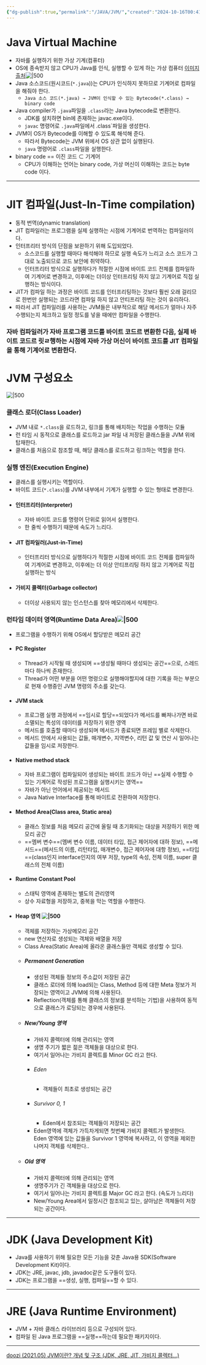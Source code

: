 ```yaml
---
{"dg-publish":true,"permalink":"/JAVA/JVM/","created":"2024-10-16T00:41:26.958+09:00"}
---
```


# Java Virtual Machine
- 자바를 실행하기 위한 가상 기계(컴퓨터)
- OS에 종속받지 않고 CPU가 Java를 인식, 실행할 수 있게 하는 가상 컴퓨터 [이미지 출처](https://kukim.tistory.com/24)![|500](https://i.imgur.com/H6zoKTi.png)
- Java 소스코드(원시코드(`*.java`))는 CPU가 인식하지 못하므로 기계어로 컴파일을 해줘야 한다.
	- `Java 소스 코드(*.java) → JVM이 인식할 수 있는 Bytecode(*.class) → binary code`
- Java compiler가 `.java`파일을 `.class`라는 Java bytecode로 변환한다.
	- JDK를 설치하면 bin에 존재하는 javac.exe이다.
	- `javac` 명령어로 `.java`파일에서 .class`파일을 생성한다.
- JVM이 OS가 Bytecode를 이해할 수 있도록 해석해 준다.
	- 따라서 Bytecode는 JVM 위에서 OS 상관 없이 실행된다.
	- `java` 명령어로 `.class`파일을 실행한다.
- binary code == 이진 코드  ⊂ 기계어 
	- CPU가 이해하는 언어는 binary code, 가상 머신이 이해하는 코드는 byte code 이다.
___
# JIT 컴파일(Just-In-Time compilation)
- 동적 번역(dynamic translation)
- JIT 컴파일러는 프로그램을 실제 실행하는 시점에 기계어로 번역하는 컴파일러이다.
- 인터프리터 방식의 단점을 보완하기 위해 도입되었다.
	- 소스코드를 실행할 때마다 해석해야 하므로 실행 속도가 느리고 소스 코드가 그대로 노출되므로 코드 보안에 취약하다.
	- 인터프리터 방식으로 실행하다가 적절한 시점에 바이트 코드 전체를 컴파일하여 기계어로 변경하고, 이후에는 더이상 인터프리팅 하지 않고 기계어로 직접 실행하는 방식이다.
- JIT가 컴파일 하는 과정은 바이트 코드를 인터프리팅하는 것보다 훨씬 오래 걸리므로 한번만 실행되는 코드라면 컴파일 하지 않고 안티프리팅 하는 것이 유리하다.
- 따라서 JIT 컴파일러를 사용하는 JVM들은 내부적으로 해당 메서드가 얼마나 자주 수행되는지 체크하고 일정 정도를 넣을 때에만 컴파일을 수행한다.
### 자바 컴파일러가 자바 프로그램 코드를 바이트 코드르 변환한 다음, 실제 바이트 코드르 릿ㄹ행하는 시점에 자바 가상 머신이 바이트 코드를 JIT 컴파일을 통해 기계어로 변환한다.
# JVM 구성요소
![|500](https://i.imgur.com/nYw5t2H.png)
### 클래스 로더(Class Loader)
- JVM 내로 `*.class`을 로드하고, 링크를 통해 배치하는 작업을 수행하는 모듈
- 런 타임 시 동적으로 클래스를 로드하고 jar 파일 내 저장된 클래스들을 JVM 위에 탑재한다.
- 클래스를 처음으로 참조할 때, 해당 클래스를 로드하고 링크하는 역할을 한다.
### 실행 엔진(Execution Engine)
- 클래스를 실행시키는 역할이다.
- 바이트 코드(`*.class`)를 JVM 내부에서 기계가 실행할 수 있는 형태로 변경한다.
- #### 인터프리터(Interpreter)
	- 자바 바이트 코드를 명령어 단위로 읽어서 실행한다.
	- 한 줄씩 수행하기 때문에 속도가 느리다.
- #### JIT 컴파일러(Just-in-Time)
	- 인터프리터 방식으로 실행하다가 적절한 시점에 바이트 코드 전체를 컴파일하여 기계어로 변경하고, 이후에는 더 이상 안티프리팅 하지 않고 기계어로 직접 실행하는 방식
- #### 가비지 콜렉터(Garbage collector)
	- 더이상 사용되지 않는 인스턴스를 찾아 메모리에서 삭제한다.
### 런타임 데이터 영역(Runtime Data Area)![|500](https://i.imgur.com/1yfZp3Q.png)
- 프로그램을 수행하기 위해 OS에서 할당받은 메모리 공간
- #### PC Register
	- Thread가 시작될 때 생성되며 ==생성될 때마다 생성되는 공간==으로, 스레드마다 하나씩 존재한다.
	- Thread가 어떤 부분을 어떤 명령으로 실행해야할지에 대한 기록을 하는 부분으로 현재 수행중인 JVM 명령의 주소를 갖는다.
- #### JVM stack
	- 프로그램 실행 과정에서 ==임시로 할당==되었다가 메서드를 빠져나가면 바로 소멸되는 특성의 데이터를 저장하기 위한 영역
	- 메서드를 호출할 때마다 생성되며 메서드가 종료되면 프레임 별로 삭제한다.
	- 메서드 안에서 사용되는 값들, 매개변수, 지역변수, 리턴 값 및 연산 시 일어나는 값들을 임시로 저장한다.
- #### Native method stack
	- 자바 프로그램이 컴파일되어 생성되는 바이트 코드가 아닌 ==실제 수행할 수 있는 기계어로 작성된 프로그램을 실행시키는 영역==
	- 자바가 아닌 언어에서 제공되는 메서드
	- Java Native Interface를 통해 바이트로 전환하여 저장한다.
- #### Method Area(Class area, Static area)
	- 클래스 정보를 처음 메모리 공간에 올릴 때 초기화되는 대상을 저장하기 위한 메모리 공간
	- ==멤버 변수==(멤버 변수 이름, 데이터 타입, 접근 제어자에 대하 정보), ==메서드==(메서드의 이름, 리턴타입, 매개변수, 접근 제어자에 대항 정보), ==타입==(class인지 interface인지의 여부 저장, type의  속성, 전체 이름, super 클래스의 전체 이름)
- #### Runtime Constant Pool
	- 스태틱 영역에 존재하는 별도의 관리영역
	- 상수 자료형을 저장하고, 중복을 막는 역할을 수행한다.
- #### Heap 영역                                        ![|500](https://i.imgur.com/9ukIp7C.png)
	- 객체를 저장하는 가상메모리 공간
	- new 연산자로 생성되는 객체와 배열을 저장
	- Class Area(Static Area)에 올라온 클래스들만 객체로 생성할 수 있다.
	- ##### Permanent Generation
		- 생성된 객체들 정보의 주소값이 저장된 공간
		- 클래스 로더에 의해 load되는 Class, Method 등에 대한 Meta 정보가 저장되는 영역이고 JVM에 의해 사용된다.
		- Reflection(객체를 통해 클래스의 정보를 분석하는 기법)을 사용하여 동적으로 클래스가 로딩되는 경우에 사용된다.
	- ##### New/Young 영역
		- 가바지 콜렉터에 의해 관리되는 영역
		- 생명 주기가 짧은 젊은 객체들을 대상으로 한다.
		- 여기서 일어나는 가비지 콜렉트를 Minor GC 라고 한다.
		- ###### Eden
			- 객체들이 최초로 생성되는 공간
		- ###### Survivor 0, 1 
			- Eden에서 참조되는 객체들이 저장되는 공간
		- Eden영역에 객체가 가득차게되면 첫번째 가비지 콜렉트가 발생한다. Eden 영역에 있는 값들을 Survivor 1 영역에 복사하고, 이 영역을 제외한 나머지 객체를 삭제한다..
	- ##### Old 영역
		- 가바지 콜렉터에 의해 관리되는 영역
		- 생명주기가 긴 객체들을 대상으로 한다.
		- 여기서 일어나는 가비지 콜렉트를 Major GC 라고 한다. (속도가 느리다)
		- New/Young Area에서 일정시간 참조되고 있는, 살아남은 객체들이 저장되는 공간이다.
___
# JDK (Java Development Kit)
- Java를 사용하기 위해 필요한 모든 기능을 갖춘 Java용 SDK(Software Development Kit)이다.
- JDK는 JRE, javac, jdb, javadoc같은 도구들이 있다.
- JDK는 프로그램을 ==생성, 실행, 컴파일==할 수 있다.
___
# JRE (Java Runtime Environment)
- JVM + 자바 클래스 라이브러리 등으로 구성되어 있다.
- 컴파일 된 Java 프로그램을 ==실행==하는데 필요한 패키지이다.
---
[doozi (2021.05) JVM이란? 개념 및 구조 (JDK, JRE, JIT, 가비지 콜렉터...)](https://doozi0316.tistory.com/entry/1%EC%A3%BC%EC%B0%A8-JVM%EC%9D%80-%EB%AC%B4%EC%97%87%EC%9D%B4%EB%A9%B0-%EC%9E%90%EB%B0%94-%EC%BD%94%EB%93%9C%EB%8A%94-%EC%96%B4%EB%96%BB%EA%B2%8C-%EC%8B%A4%ED%96%89%ED%95%98%EB%8A%94-%EA%B2%83%EC%9D%B8%EA%B0%80)